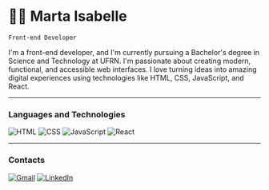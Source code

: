 # 👩‍💻 Marta Isabelle

`Front-end Developer`

I'm a front-end developer, and I'm currently pursuing a Bachelor's degree in Science and Technology at UFRN. I'm passionate about creating modern, functional, and accessible web interfaces. I love turning ideas into amazing digital experiences using technologies like HTML, CSS, JavaScript, and React.

---

### Languages and Technologies

![HTML](https://img.shields.io/badge/HTML5-orange?logo=html5&logoColor=white&style=for-the-badge)
![CSS](https://img.shields.io/badge/CSS3-blue?logo=css3&logoColor=white&style=for-the-badge)
![JavaScript](https://img.shields.io/badge/JavaScript-yellow?logo=javascript&logoColor=white&style=for-the-badge)
![React](https://img.shields.io/badge/React-blue?logo=react&logoColor=white&style=for-the-badge)

---

### Contacts

[![Gmail](https://img.shields.io/badge/Gmail-red?logo=gmail&logoColor=white&style=for-the-badge)](mailto:martaisatc@gmail.com)
[![LinkedIn](https://img.shields.io/badge/LinkedIn-blue?logo=linkedin&logoColor=white&style=for-the-badge)](https://linkedin.com/in/martaisabelle)

<!--
**martaisabelle/martaisabelle** is a ✨ _special_ ✨ repository because its `README.md` (this file) appears on your GitHub profile.
Here are some ideas to get you started:
-->
